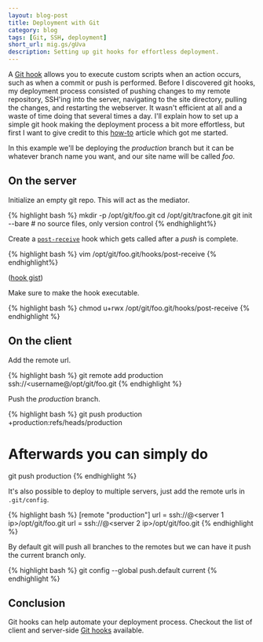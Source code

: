 ```yaml
---
layout: blog-post
title: Deployment with Git
category: blog
tags: [Git, SSH, deployment]
short_url: mig.gs/gUva
description: Setting up git hooks for effortless deployment.
---
```


A [Git hook](http://git-scm.com/docs/githooks.html) allows you to execute custom scripts when an action occurs, such as when a commit or push is performed. Before I discovered git hooks, my deployment process consisted of pushing changes to my remote repository, SSH'ing into the server, navigating to the site directory, pulling the changes, and restarting the webserver. It wasn't efficient at all and a waste of time doing that several times a day. I'll explain how to set up a simple git hook making the deployment process a bit more effortless, but first I want to give credit to this [how-to](http://toroid.org/ams/git-website-howto) article which got me started.

In this example we'll be deploying the *production* branch but it can be whatever branch name you want, and our site name will be called *foo*.

## On the server

Initialize an empty git repo. This will act as the mediator.

{% highlight bash %}
mkdir -p /opt/git/foo.git
cd /opt/git/tracfone.git
git init --bare # no source files, only version control
{% endhighlight%}

Create a [`post-receive`](http://git-scm.com/book/en/Customizing-Git-Git-Hooks) hook which gets called after a *push* is complete.

{% highlight bash %}
vim /opt/git/foo.git/hooks/post-receive
{% endhighlight%}

<script src="https://gist.github.com/miguelmota/9595095.js"></script>

([hook gist](https://gist.github.com/miguelmota/9595095))

Make sure to make the hook executable.

{% highlight bash %}
chmod u+rwx /opt/git/foo.git/hooks/post-receive
{% endhighlight %}

## On the client

Add the remote url.

{% highlight bash %}
git remote add production ssh://<username@<server ip>/opt/git/foo.git
{% endhighlight %}

Push the *production* branch.

{% highlight bash %}
git push production +production:refs/heads/production

# Afterwards you can simply do
git push production
{% endhighlight %}

It's also possible to deploy to multiple servers, just add the remote urls in `.git/config`.

{% highlight bash %}
[remote "production"]
  url = ssh://<username>@<server 1 ip>/opt/git/foo.git
  url = ssh://<username>@<server 2 ip>/opt/git/foo.git
{% endhighlight %}

By default git will push all branches to the remotes but we can have it push the current branch only.

{% highlight bash %}
git config --global push.default current
{% endhighlight %}

## Conclusion

Git hooks can help automate your deployment process. Checkout the list of client and server-side [Git hooks](http://git-scm.com/book/en/Customizing-Git-Git-Hooks) available.
